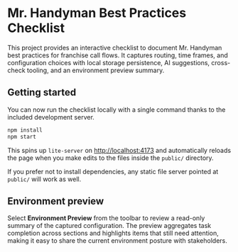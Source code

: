 # Mr. Handyman Best Practices Checklist

This project provides an interactive checklist to document Mr. Handyman best practices for franchise call flows. It captures routing, time frames, and configuration choices with local storage persistence, AI suggestions, cross-check tooling, and an environment preview summary.

## Getting started

You can now run the checklist locally with a single command thanks to the included development server.

```bash
npm install
npm start
```

This spins up `lite-server` on [http://localhost:4173](http://localhost:4173) and automatically reloads the page when you make edits
to the files inside the `public/` directory.

If you prefer not to install dependencies, any static file server pointed at `public/` will work as well.

## Environment preview

Select **Environment Preview** from the toolbar to review a read-only summary of the captured configuration. The preview aggregates task completion across sections and highlights items that still need attention, making it easy to share the current environment posture with stakeholders.
